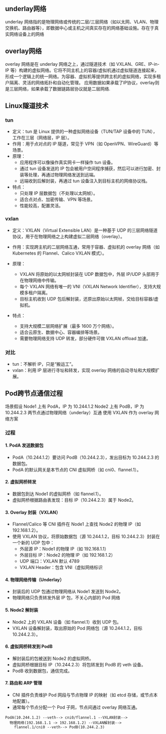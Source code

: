 ## underlay网络

underlay 网络指的是物理网络或传统的二层/三层网络（如以太网、VLAN、物理交换机、路由器等），即数据中心或主机之间真实存在的网络基础设施。存在于真实网络设备上的网络

## overlay网络

overlay 网络是在 underlay 网络之上，通过隧道技术（如 VXLAN、GRE、IP-in-IP 等）构建的虚拟网络。它将不同主机上的容器/虚拟机通过虚拟隧道连接起来，形成一个逻辑上的统一网络。为容器、虚拟机等提供跨主机的虚拟网络，实现多租户隔离、灵活的网络拓扑和自动化管理。
应用数据如果承载了IP协议，overlay则是三层网络，如果承载了数据链路层协议就是二层网络.

## Linux隧道技术

### tun

* 定义：tun 是 Linux 提供的一种虚拟网络设备（TUN/TAP 设备中的 TUN），工作在三层（网络层，IP 层）。
* 作用：用于点对点的 IP 隧道，常见于 VPN（如 OpenVPN、WireGuard）等场景。
* 原理：
  * 应用程序可以像操作真实网卡一样操作 tun 设备。
  * 通过 tun 设备发送的 IP 包会被用户空间程序捕获，然后可以进行加密、封装等处理，再通过物理网络发送到远端。
  * 远端收到后解封装，再通过 tun 设备注入到目标主机的网络协议栈。
* 特点：
  * 只处理 IP 层数据包（不处理以太网帧）。
  * 适合点对点、加密传输、VPN 等场景。
  * 性能较高，配置灵活。

### vxlan

* 定义：VXLAN（Virtual Extensible LAN）是一种基于 UDP 的三层网络隧道协议，用于在物理网络之上构建虚拟二层网络（overlay）。
* 作用：实现跨主机的二层网络互通，常用于容器、虚拟机的 overlay 网络（如 Kubernetes 的 Flannel、Calico VXLAN 模式）。

* 原理：
  * VXLAN 将原始的以太网帧封装在 UDP 数据包中，外层 IP/UDP 头部用于在物理网络中传输。
  * 每个 VXLAN 网络有唯一的 VNI（VXLAN Network Identifier），支持大规模多租户隔离。
  * 目标主机收到 UDP 包后解封装，还原出原始以太网帧，交给目标容器/虚拟机。

* 特点：
  * 支持大规模二层网络扩展（最多 1600 万个网络）。
  * 适合云原生、数据中心、容器编排等场景。
  * 需要物理网络支持 UDP 转发，部分硬件可做 VXLAN offload 加速。

### 对比

* tun：不解析 IP，只是“搬运工”。
* vxlan：利用 IP 层进行寻址和转发，实现 overlay 网络的自动寻址和大规模扩展。

## Pod跨节点通信过程

场景假设
Node1 上有 PodA，IP 为 10.244.1.2
Node2 上有 PodB，IP 为 10.244.2.3
两节点通过物理网络（underlay）互通
使用 VXLAN 作为 overlay 网络方案

### 过程

#### 1. PodA 发送数据包

* PodA（10.244.1.2）要访问 PodB（10.244.2.3），发出目标为 10.244.2.3 的数据包。
* PodA 的默认网关是本节点的 CNI 虚拟网桥（如 cni0、flannel.1）。

#### 2. 虚拟网桥转发

* 数据包到达 Node1 的虚拟网桥（如 flannel.1）。
* 虚拟网桥根据路由表发现：目标 IP（10.244.2.3）属于 Node2。

#### 3. Overlay 封装（VXLAN）

* Flannel/Calico 等 CNI 插件在 Node1 上查找 Node2 的物理 IP（如 192.168.1.2）。
* 使用 VXLAN 协议，将原始数据包（源 10.244.1.2，目标 10.244.2.3）封装在一个新的 UDP 包中：
  * 外层源 IP：Node1 的物理 IP（如 192.168.1.1）
  * 外层目标 IP：Node2 的物理 IP（如 192.168.1.2）
  * UDP 端口：VXLAN 默认 4789
  * VXLAN Header：包含 VNI（虚拟网络标识

#### 4. 物理网络传输（Underlay）

* 封装后的 UDP 包通过物理网络从 Node1 发送到 Node2。
* 物理网络只负责转发外层 IP 包，不关心内部的 Pod 网络

#### 5. Node2 解封装

* Node2 上的 VXLAN 设备（如 flannel.1）收到 UDP 包。
* VXLAN 设备解封装，取出原始的 Pod 网络包（源 10.244.1.2，目标 10.244.2.3）。

#### 6. 虚拟网桥转发到 PodB

* 解封装后的包被送到 Node2 的虚拟网桥。
* 虚拟网桥根据目标 IP（10.244.2.3）将包转发到 PodB 的 veth 设备。
* PodB 收到数据包，通信完成。

#### 7. 路由和 ARP 管理

* CNI 插件负责维护 Pod 网段与节点物理 IP 的映射（如 etcd 存储，或节点本地配置）。
* 通常每个节点分配一个 Pod 子网，节点间通过 overlay 网络互通。

```text
PodA(10.244.1.2) --veth--> cni0/flannel.1 --VXLAN封装-->
  物理网络(192.168.1.1 -> 192.168.1.2) --VXLAN解封装-->
    flannel.1/cni0 --veth--> PodB(10.244.2.3)
```
